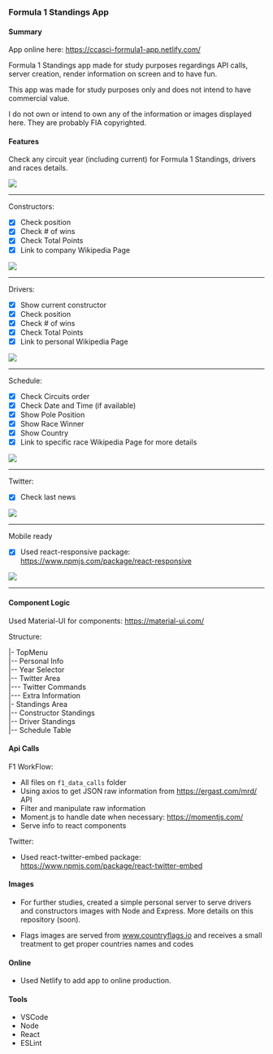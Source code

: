 ### Formula 1 Standings App

#### Summary

App online here: https://ccasci-formula1-app.netlify.com/

Formula 1 Standings app made for study purposes regardings API calls, server creation, render information on screen and to have fun.

This app was made for study purposes only and does not intend to have commercial value.

I do not own or intend to own any of the information or images displayed here. They are probably FIA copyrighted.


#### Features

Check any circuit year (including current) for Formula 1 Standings, drivers and races details.  
  
<img src="https://media.giphy.com/media/MCio2anvEVpwfuI1Gg/giphy.gif"/>
  
----
  
Constructors:  
- [X] Check position
- [X] Check # of wins
- [X] Check Total Points
- [X] Link to company Wikipedia Page 
  
<img src="https://media.giphy.com/media/hoyAKEFiNvD7LS0tva/giphy.gif" />
  
----
  
Drivers:  
- [X] Show current constructor
- [X] Check position
- [X] Check # of wins
- [X] Check Total Points
- [X] Link to personal Wikipedia Page 
  
<img src="https://media.giphy.com/media/Veqmeii5wnKQf668ai/giphy.gif"/>
  
----
  
Schedule:  
- [X] Check Circuits order
- [X] Check Date and Time (if available)
- [X] Show Pole Position
- [X] Show Race Winner
- [X] Show Country
- [X] Link to specific race Wikipedia Page for more details
  
<img src="https://media.giphy.com/media/ZaFXBFU6WMdZQ8v2hd/giphy.gif"/>
  
----
  
Twitter:
- [X] Check last news
  
<img src="https://media.giphy.com/media/YSHbDHYSaetEDkodRM/giphy.gif"/>
  
----
  
Mobile ready
- [X] Used react-responsive package: https://www.npmjs.com/package/react-responsive
  
<img src="https://media.giphy.com/media/JUYp2SOsKey1fUFJdz/giphy.gif"/>
  
----
  
#### Component Logic

Used Material-UI for components: https://material-ui.com/

Structure:  

|- TopMenu  
|-- Personal Info  
|-- Year Selector  
|-- Twitter Area  
|--- Twitter Commands  
|--- Extra Information  
|- Standings Area  
|-- Constructor Standings  
|-- Driver Standings  
|-- Schedule Table  

#### Api Calls

F1 WorkFlow:  

- All files on ```f1_data_calls``` folder  
- Using axios to get JSON raw information from https://ergast.com/mrd/ API  
- Filter and manipulate raw information  
- Moment.js to handle date when necessary: https://momentjs.com/  
- Serve info to react components  

Twitter:  

- Used react-twitter-embed package: https://www.npmjs.com/package/react-twitter-embed  

#### Images

- For further studies, created a simple personal server to serve drivers and constructors images with Node and Express. More details on this repository (soon).

- Flags images are served from www.countryflags.io and receives a small treatment to get proper countries names and codes

#### Online

- Used Netlify to add app to online production.

#### Tools

- VSCode
- Node
- React
- ESLint




